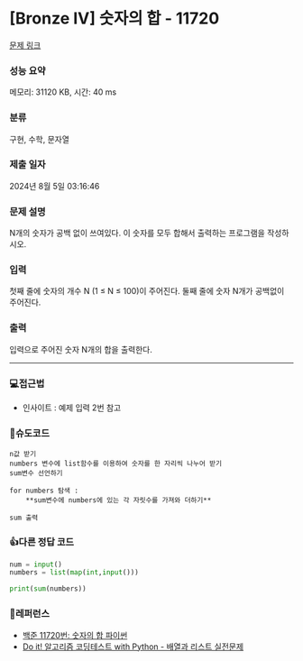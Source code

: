 # [Bronze IV] 숫자의 합 - 11720

[문제 링크](https://www.acmicpc.net/problem/11720)

### 성능 요약

메모리: 31120 KB, 시간: 40 ms

### 분류

구현, 수학, 문자열

### 제출 일자

2024년 8월 5일 03:16:46

### 문제 설명

<p>N개의 숫자가 공백 없이 쓰여있다. 이 숫자를 모두 합해서 출력하는 프로그램을 작성하시오.</p>

### 입력

 <p>첫째 줄에 숫자의 개수 N (1 ≤ N ≤ 100)이 주어진다. 둘째 줄에 숫자 N개가 공백없이 주어진다.</p>

### 출력

 <p>입력으로 주어진 숫자 N개의 합을 출력한다.</p>

---

### 💻접근법

- 인사이트 : 예제 입력 2번 참고

### 📝슈도코드

```
n값 받기
numbers 변수에 list함수를 이용하여 숫자를 한 자리씩 나누어 받기
sum변수 선언하기

for numbers 탐색 :
    **sum변수에 numbers에 있는 각 자릿수를 가져와 더하기**

sum 출력
```

### 👍다른 정답 코드

```python
num = input()
numbers = list(map(int,input()))

print(sum(numbers))
```

### 🔗레퍼런스

- [백준 11720번: 숫자의 합 파이썬](https://bambbang00.tistory.com/21)
- [Do it! 알고리즘 코딩테스트 with Python - 배열과 리스트 실전문제](https://youtu.be/m2KpGo_-sGI)
